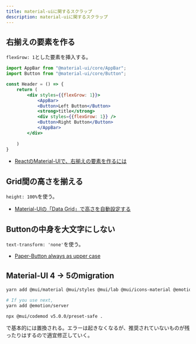 ```yaml
---
title: material-uiに関するスクラップ
description: material-uiに関するスクラップ
---
```


## 右揃えの要素を作る

`flexGrow: 1`とした要素を挿入する。

```jsx
import AppBar from "@material-ui/core/AppBar";
import Button from "@material-ui/core/Button";

const Header = () => {
    return (
        <div styles={{flexGrow: 1}}>
            <AppBar>
            <Button>Left Button</Button>
            <strong>title</strong>
            <div styles={{flexGrow: 1}} />
            <Button>Right Button</Button>
            </AppBar>
        </div>
        
    )
}
```

- [ReactのMaterial-UIで、右揃えの要素を作るには](https://kanchi0914.netlify.app/2020/03/12/react-spacer/)

## Grid間の高さを揃える

`height: 100%`を使う。

- [Material-UIの「Data Grid」で高さを自動設定する](https://tech-it.r-net.info/program/react/309/)

## Buttonの中身を大文字にしない

`text-transform: 'none'`を使う。

- [Paper-Button always as upper case](https://stackoverflow.com/questions/25158435/paper-button-always-as-upper-case)

## Material-UI 4 -> 5のmigration

```bash
yarn add @mui/material @mui/styles @mui/lab @mui/icons-material @emotion/react @emotion/styled

# If you use next,
yarn add @emotion/server

npx @mui/codemod v5.0.0/preset-safe .
```

で基本的には置換される。エラーは起きなくなるが、推奨されていないものが残ったりはするので適宜修正していく。